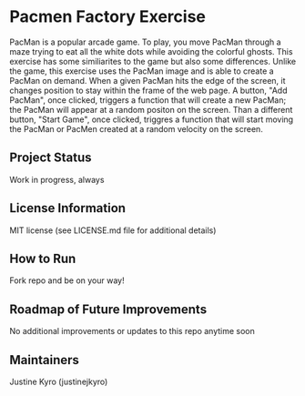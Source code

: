 # Pacmen Factory Exercise

PacMan is a popular arcade game. To play, you move PacMan through a maze trying to eat all the white dots while avoiding the colorful ghosts. This exercise has some similiarites to the game but also some differences. Unlike the game, this exercise uses the PacMan image and is able to create a PacMan on demand. When a given PacMan hits the edge of the screen, it changes position to stay within the frame of the web page. A button, "Add PacMan", once clicked, triggers a function that will create a new PacMan; the PacMan will appear at a random positon on the screen. Than a different button, "Start Game", once clicked, triggres a function that will start moving the PacMan or PacMen created at a random velocity on the screen.

## Project Status
Work in progress, always

## License Information
MIT license (see LICENSE.md file for additional details)

## How to Run 
Fork repo and be on your way!

## Roadmap of Future Improvements
No additional improvements or updates to this repo anytime soon

## Maintainers
Justine Kyro (justinejkyro)
